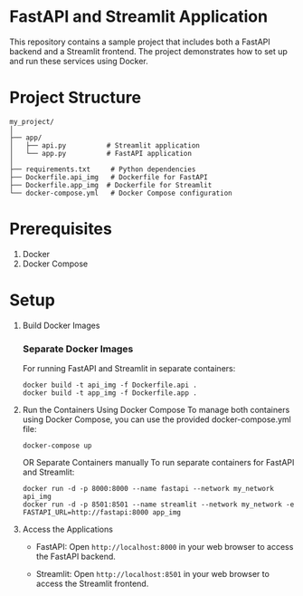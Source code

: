 # FastAPI and Streamlit Application
This repository contains a sample project that includes both a FastAPI backend and a Streamlit frontend. The project demonstrates how to set up and run these services using Docker.

# Project Structure
```
my_project/
│
├── app/
│   ├── api.py          # Streamlit application
│   └── app.py          # FastAPI application
│
├── requirements.txt     # Python dependencies
├── Dockerfile.api_img   # Dockerfile for FastAPI
├── Dockerfile.app_img  # Dockerfile for Streamlit
└── docker-compose.yml   # Docker Compose configuration

```

# Prerequisites
1. Docker
2. Docker Compose

# Setup
1. Build Docker Images
    ### Separate Docker Images
    For running FastAPI and Streamlit in separate containers:

    ``` 
    docker build -t api_img -f Dockerfile.api .
    docker build -t app_img -f Dockerfile.app .
    ```
2. Run the Containers
    Using Docker Compose
    To manage both containers using Docker Compose, you can use the provided docker-compose.yml file:
    ```
    docker-compose up
    ```
    OR Separate Containers manually
    To run separate containers for FastAPI and Streamlit:
    ```
    docker run -d -p 8000:8000 --name fastapi --network my_network api_img
    docker run -d -p 8501:8501 --name streamlit --network my_network -e FASTAPI_URL=http://fastapi:8000 app_img
    ```
3. Access the Applications 

    * FastAPI: Open `http://localhost:8000` in your web browser to access the FastAPI backend.

    * Streamlit: Open `http://localhost:8501` in your web browser to access the Streamlit frontend.